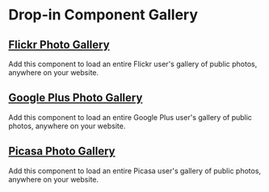 # Drop-in Component Gallery

## <a href="flickr-gallery#flickr-photo-gallery-component">Flickr Photo Gallery</a>

Add this component to load an entire Flickr user's gallery of public photos, anywhere on your website.


## <a href="google-plus-gallery#google-plus-photo-gallery-component">Google Plus Photo Gallery</a>

Add this component to load an entire Google Plus user's gallery of public photos, anywhere on your website.


## <a href="picasa-gallery#picasa-photo-gallery-component">Picasa Photo Gallery</a>

Add this component to load an entire Picasa user's gallery of public photos, anywhere on your website.

